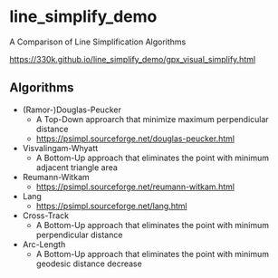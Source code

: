 # line_simplify_demo

A Comparison of Line Simplification Algorithms

https://330k.github.io/line_simplify_demo/gpx_visual_simplify.html

## Algorithms

* (Ramor-)Douglas-Peucker
  * A Top-Down approarch that minimize maximum perpendicular distance
  * https://psimpl.sourceforge.net/douglas-peucker.html
* Visvalingam-Whyatt
  * A Bottom-Up approach that eliminates the point with minimum adjacent triangle area
* Reumann-Witkam
  * https://psimpl.sourceforge.net/reumann-witkam.html
* Lang
  * https://psimpl.sourceforge.net/lang.html
* Cross-Track
  * A Bottom-Up approach that eliminates the point with minimum perpendicular distance 
* Arc-Length
  * A Bottom-Up approach that eliminates the point with minimum geodesic distance decrease
